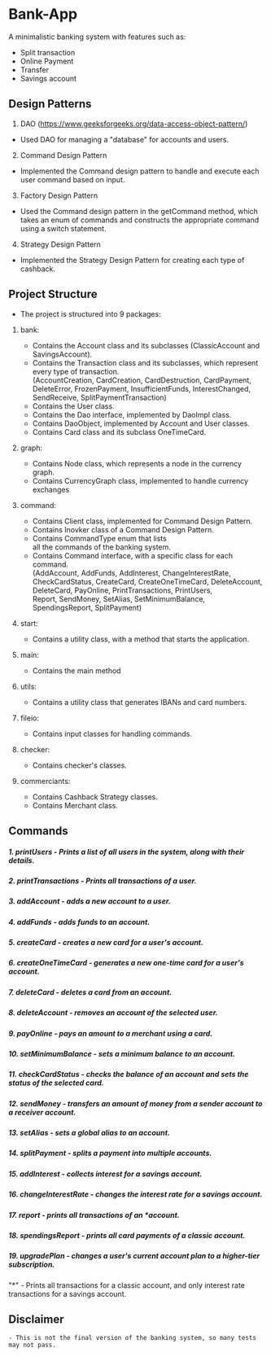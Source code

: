 # Bank-App

A minimalistic banking system with features such as:

* Split transaction  
* Online Payment  
* Transfer  
* Savings account  

## Design Patterns
1) DAO (https://www.geeksforgeeks.org/data-access-object-pattern/)  

- Used DAO for managing a "database" for accounts and users.

2) Command Design Pattern
 - Implemented the Command design pattern to 
handle and execute each user command based on input.
 
3) Factory Design Pattern
- Used the Command design pattern in the getCommand method, 
which takes an enum of commands and
constructs the appropriate command using a switch statement.

4) Strategy Design Pattern
- Implemented the Strategy Design Pattern for creating each type of cashback.

## Project Structure
- The project is structured into 9 packages:
1) bank:
    - Contains the Account class and its subclasses (ClassicAccount
   and SavingsAccount).
    - Contains the Transaction class and its subclasses, 
   which represent every type of transaction.  
      (AccountCreation, CardCreation, CardDestruction, CardPayment,  
   DeleteError, FrozenPayment, InsufficientFunds, InterestChanged,  
   SendReceive, SplitPaymentTransaction)
    - Contains the User class.
    - Contains the Dao interface, implemented by DaoImpl class.
    - Contains DaoObject, implemented by Account and User classes.
    - Contains Card class and its subclass OneTimeCard.
2) graph:
    - Contains Node class, which represents a node in the currency graph.
    - Contains CurrencyGraph class, implemented to handle currency exchanges
3) command:
    - Contains Client class, implemented for Command Design Pattern.
    - Contains Inovker class of a Command Design Pattern.
    - Contains CommandType enum that lists  
   all the commands of the banking system.
    - Contains Command interface, with a specific class for each command.  
      (AddAccount, AddFunds, AddInterest, ChangeInterestRate,  
   CheckCardStatus, CreateCard, CreateOneTimeCard, DeleteAccount, 
   DeleteCard, PayOnline, PrintTransactions, PrintUsers,  
   Report, SendMoney, SetAlias, SetMinimumBalance,  
   SpendingsReport, SplitPayment)
4) start:
   - Contains a utility class, with a method that starts the application.
5) main:
    - Contains the main method
6) utils:
    - Contains a utility class that generates IBANs and card numbers.
7) fileio:
    - Contains input classes for handling commands.
8) checker:
    - Contains checker's classes.

9) commerciants:
	- Contains Cashback Strategy classes.
	- Contains Merchant class.
## Commands

##### 1. printUsers - Prints a list of all users in the system, along with their details.
##### 2. printTransactions - Prints all transactions of a user.
##### 3. addAccount - adds a new account to a user.
##### 4. addFunds - adds funds to an account.
##### 5. createCard - creates a new card for a user's account.
##### 6. createOneTimeCard - generates a new one-time card for a user's account.
##### 7. deleteCard - deletes a card from an account.
##### 8. deleteAccount - removes an account of the selected user.
##### 9. payOnline - pays an amount to a merchant using a card.
##### 10. setMinimumBalance - sets a minimum balance to an account.
##### 11. checkCardStatus - checks the balance of an account and sets the status of the selected card.
##### 12. sendMoney - transfers an amount of money from a sender account to a receiver account.
##### 13. setAlias - sets a global alias to an account.
##### 14. splitPayment - splits a payment into multiple accounts.
##### 15. addInterest - collects interest for a savings account.
##### 16. changeInterestRate - changes the interest rate for a savings account.
##### 17. report - prints all transactions of an *account.
##### 18. spendingsReport - prints all card payments of a classic account.
##### 19. upgradePlan - changes a user's current account plan to a higher-tier subscription. 

"*" - Prints all transactions for a classic account, and only interest rate transactions for a savings account.
## Disclaimer
	- This is not the final version of the banking system, so many tests may not pass.

